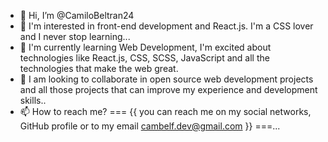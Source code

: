 - 👋 Hi, I’m @CamiloBeltran24
- 👀 I'm interested in front-end development and React.js. I'm a CSS lover and I never stop learning...
- 🌱 I'm currently learning Web Development, I'm excited about technologies like React.js, CSS, SCSS, JavaScript and all the technologies that make the web great.
- 💞️ I am looking to collaborate in open source web development projects and all those projects that can improve my experience and development skills..
- 📫 How to reach me?
        ===  {{ you can reach me on my social networks, GitHub profile or to my email cambelf.dev@gmail.com }} ===...

<!---
CamiloBeltran24/CamiloBeltran24 is a ✨ special ✨ repository because its `README.md` (this file) appears on your GitHub profile.
You can click the Preview link to take a look at your changes.
--->
